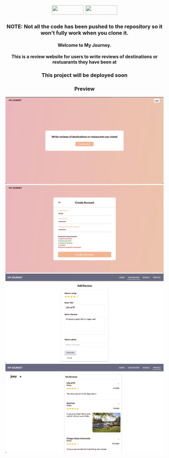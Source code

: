 <div style="font-size: 18px;" align="center">
<img width="100px" height="30px" src="https://img.shields.io/badge/react-%2320232a.svg?style=for-the-badge&logo=react&logoColor=%2361DAFB" />
<img width="100px" height="30px" src="https://img.shields.io/badge/javascript-%23323330.svg?style=for-the-badge&logo=javascript&logoColor=%23F7DF1E" />
</div>

<h3 align="center"> 
NOTE: Not all the code
has been pushed to the repository 
so it won't fully work when you clone it.
</h3>

<h4 align="center">  Welcome to My Journey. 
</h4>

<h4 align="center">This is a review website for users to write reviews of destinations or restuarants they have been at
</h4>

<h3 align="center"> This project will be deployed soon </h3>

<h3 align="center"> Preview </h3>
<div align="center">

<img src="screenshots/screenshot-1.png" alt="Alt Text" width="500"/>


<img src="screenshots/screenshot-2.png" alt="Alt Text" width="500"/>


<img src="screenshots/screenshot-3.png" alt="Alt Text" width="500"/>


<img src="screenshots/screenshot-4.png" alt="Alt Text" width="500"/>
</div>